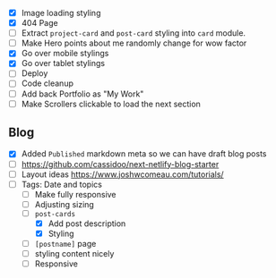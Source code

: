 - [x] Image loading styling
- [x] 404 Page
- [ ] Extract `project-card` and `post-card` styling into `card` module.
- [ ] Make Hero points about me randomly change for wow factor
- [x] Go over mobile stylings
- [x] Go over tablet stylings
- [ ] Deploy
- [ ] Code cleanup
- [ ] Add back Portfolio as "My Work"
- [ ] Make Scrollers clickable to load the next section

## Blog

- [x] Added `Published` markdown meta so we can have draft blog posts
- [ ] https://github.com/cassidoo/next-netlify-blog-starter
- [ ] Layout ideas https://www.joshwcomeau.com/tutorials/
- [ ] Tags: Date and topics
  - [ ] Make fully responsive
  - [ ] Adjusting sizing
  - [ ] `post-cards`
    - [x] Add post description
    - [x] Styling
  - [ ] `[postname]` page
  - [ ] styling content nicely
  - [ ] Responsive
